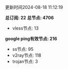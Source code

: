 更新时间2024-08-18 11:12:19

**总订阅: 22**
**总节点: 4706**
- vless节点: 13

**google ping有效节点: 216**
- ss节点: 95
- v2ray节点: 118
- trojan节点: 3
